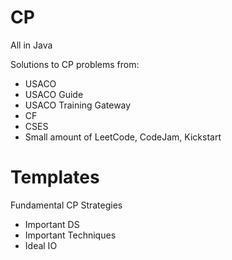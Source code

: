 # CP
All in Java

Solutions to CP problems from:
* USACO
* USACO Guide
* USACO Training Gateway
* CF
* CSES
* Small amount of LeetCode, CodeJam, Kickstart

# Templates
Fundamental CP Strategies
* Important DS
* Important Techniques
* Ideal IO
